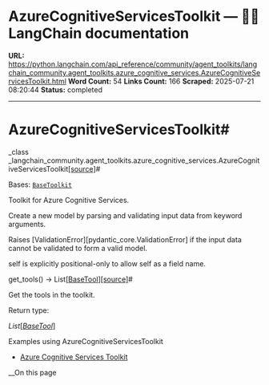 # AzureCognitiveServicesToolkit — 🦜🔗 LangChain  documentation

**URL:** https://python.langchain.com/api_reference/community/agent_toolkits/langchain_community.agent_toolkits.azure_cognitive_services.AzureCognitiveServicesToolkit.html
**Word Count:** 54
**Links Count:** 166
**Scraped:** 2025-07-21 08:20:44
**Status:** completed

---

# AzureCognitiveServicesToolkit\#

_class _langchain\_community.agent\_toolkits.azure\_cognitive\_services.AzureCognitiveServicesToolkit[\[source\]](https://python.langchain.com/api_reference/_modules/langchain_community/agent_toolkits/azure_cognitive_services.html#AzureCognitiveServicesToolkit)\#     

Bases: [`BaseToolkit`](https://python.langchain.com/api_reference/core/tools/langchain_core.tools.base.BaseToolkit.html#langchain_core.tools.base.BaseToolkit "langchain_core.tools.base.BaseToolkit")

Toolkit for Azure Cognitive Services.

Create a new model by parsing and validating input data from keyword arguments.

Raises \[ValidationError\]\[pydantic\_core.ValidationError\] if the input data cannot be validated to form a valid model.

self is explicitly positional-only to allow self as a field name.

get\_tools\(\) → List\[[BaseTool](https://python.langchain.com/api_reference/core/tools/langchain_core.tools.base.BaseTool.html#langchain_core.tools.base.BaseTool "langchain_core.tools.base.BaseTool")\][\[source\]](https://python.langchain.com/api_reference/_modules/langchain_community/agent_toolkits/azure_cognitive_services.html#AzureCognitiveServicesToolkit.get_tools)\#     

Get the tools in the toolkit.

Return type:     

_List_\[[_BaseTool_](https://python.langchain.com/api_reference/core/tools/langchain_core.tools.base.BaseTool.html#langchain_core.tools.base.BaseTool "langchain_core.tools.base.BaseTool")\]

Examples using AzureCognitiveServicesToolkit

  * [Azure Cognitive Services Toolkit](https://python.langchain.com/docs/integrations/tools/azure_cognitive_services/)

__On this page